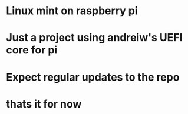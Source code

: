 # Linux mint on raspberry pi
# Just a project using andreiw's UEFI core for pi
# Expect regular updates to the repo
# thats it for now
